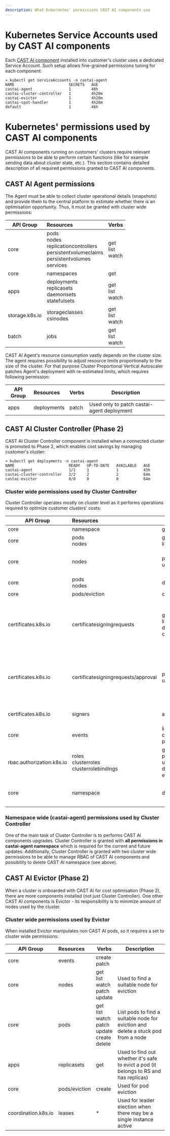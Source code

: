```yaml
---
description: What Kubernetes' permissions CAST AI components use
---
```


# Kubernetes Service Accounts used by CAST AI components

Each [CAST AI component](../product-overview/hosted-components.md) installed into customer's cluster uses a dedicated Service Account.
Such setup allows fine-grained permissions tuning for each component:
```shell
» kubectl get serviceAccounts -n castai-agent
NAME                        SECRETS   AGE
castai-agent                1         46h
castai-cluster-controller   1         4h20m
castai-evictor              1         4h20m
castai-spot-handler         1         4h20m
default                     1         46h
```


# Kubernetes' permissions used by CAST AI components

CAST AI components running on customers' clusters require relevant permissions to be able to perform certain functions (like for example sending data about cluster state, etc.).
This section contains detailed description of all required permissions granted to CAST AI components.


## CAST AI Agent permissions

The Agent must be able to collect cluster operational details (snapshots) and provide them to the central platform to estimate whether there is an optimisation opportunity.
Thus, it must be granted with cluster wide permissions:

| API Group       | Resources                                                                                               | Verbs                  |
|-----------------|:--------------------------------------------------------------------------------------------------------|------------------------|
| core            | pods<br/>nodes<br/>replicationcontrollers<br/>persistentvolumeclaims<br/>persistentvolumes<br/>services | get<br/>list<br/>watch |
| core            | namespaces                                                                                              | get                    |
| apps            | deployments<br/>replicasets<br/>daemonsets<br/>statefulsets                                             | get<br/>list<br/>watch |
| storage.k8s.io  | storageclasses<br/>csinodes                                                                             | get<br/>list<br/>watch |
| batch           | jobs                                                                                                    | get<br/>list<br/>watch |


CAST AI Agent's resource consumption vastly depends on the cluster size.
The agent requires possibility to adjust resource limits proportionally to the size of the cluster.
For that purpose Cluster Proportional Vertical Autoscaler patches Agent's deployment with re-estimated limits, which requires following permission:

| API Group | Resources   | Verbs | Description                                |
|-----------|:------------|-------|--------------------------------------------|
| apps      | deployments | patch | Used only to patch castai-agent deployment |


## CAST AI Cluster Controller (Phase 2)

CAST AI Cluster Controller component is installed when a connected cluster is promoted to Phase 2, which enables cost savings by managing customer's cluster:
```shell
» kubectl get deployments -n castai-agent
NAME                        READY   UP-TO-DATE   AVAILABLE   AGE
castai-agent                1/1     1            1           43h
castai-cluster-controller   2/2     2            2           64m
castai-evictor              0/0     0            0           64m
```


### Cluster wide permissions used by Cluster Controller

Cluster Controller operates mostly on cluster level as it performs operations required to optimize customer clusters' costs:

| API Group                 | Resources                                      | Verbs                                            | Description                                                           |
|---------------------------|:-----------------------------------------------|--------------------------------------------------|-----------------------------------------------------------------------|
| core                      | namespace                                      | get                                              |                                                                       |
| core                      | pods<br/>nodes                                 | get<br/>list                                     |                                                                       |
| core                      | nodes                                          | patch<br/>update                                 | Used for node draining and patching                                   |
| core                      | pods<br/>nodes                                 | delete                                           |                                                                       |
| core                      | pods/eviction                                  | create                                           |                                                                       |
| certificates.k8s.io       | certificatesigningrequests                     | get<br/>list<br/>delete<br/>create               | Used for creating a new certificate when adding a node to the cluster |
| certificates.k8s.io       | certificatesigningrequests/approval            | patch<br/>update                                 | Used for creating a new certificate when adding a node to the cluster |
| certificates.k8s.io       | signers                                        | approve                                          | Applicable only for kubelet                                           |
| core                      | events                                         | list<br/>create<br/>patch                        |                                                                       |
| rbac.authorization.k8s.io | roles<br/>clusterroles<br/>clusterrolebindings | get<br/>patch<br/>update<br/>delete<br/>escalate | Applicable for all CAST AI Components                                 |
| core                      | namespace                                      | delete                                           | Applicable only for CAST AI Agent                                     |


### Namespace wide (castai-agent) permissions used by Cluster Controller

One of the main task of Cluster Controller is to performs CAST AI components upgrades.
Cluster Controller is granted with **all permissions in castai-agent namespace** which is required for the current and future updates.
Additionally, Cluster Controller is granted with two cluster wide permissions to be able to manage RBAC of CAST AI components and possibility to delete CAST AI namespace (see above).


## CAST AI Evictor (Phase 2)

When a cluster is onboarded with CAST AI for cost optimisation (Phase 2), there are more components installed (not just Cluster Controller).
One other CAST AI components is Evictor - its responsibility is to minimize amount of nodes used by the cluster.

### Cluster wide permissions used by Evictor

When installed Evictor manipulates non CAST AI pods, so it requires a set to cluster wide permissions:

| API Group           | Resources     | Verbs                                                             | Description                                                                           |
|---------------------|:--------------|-------------------------------------------------------------------|---------------------------------------------------------------------------------------|
| core                | events        | create<br/>patch                                                  |                                                                                       |
| core                | nodes         | get<br/>list<br/>watch<br/>patch<br/>update                       | Used to find a suitable node for eviction                                             |
| core                | pods          | get<br/>list<br/>watch<br/>patch<br/>update<br/>create<br/>delete | List pods to find a suitable node for eviction and delete a stuck pod from a node     |
| apps                | replicasets   | get                                                               | Used to find out whether it's safe to evict a pod (it belongs to RS and has replicas) |
| core                | pods/eviction | create                                                            | Used for pod eviction                                                                 |
| coordination.k8s.io | leases        | *                                                                 | Used for leader election when there may be a single instance active                   |

